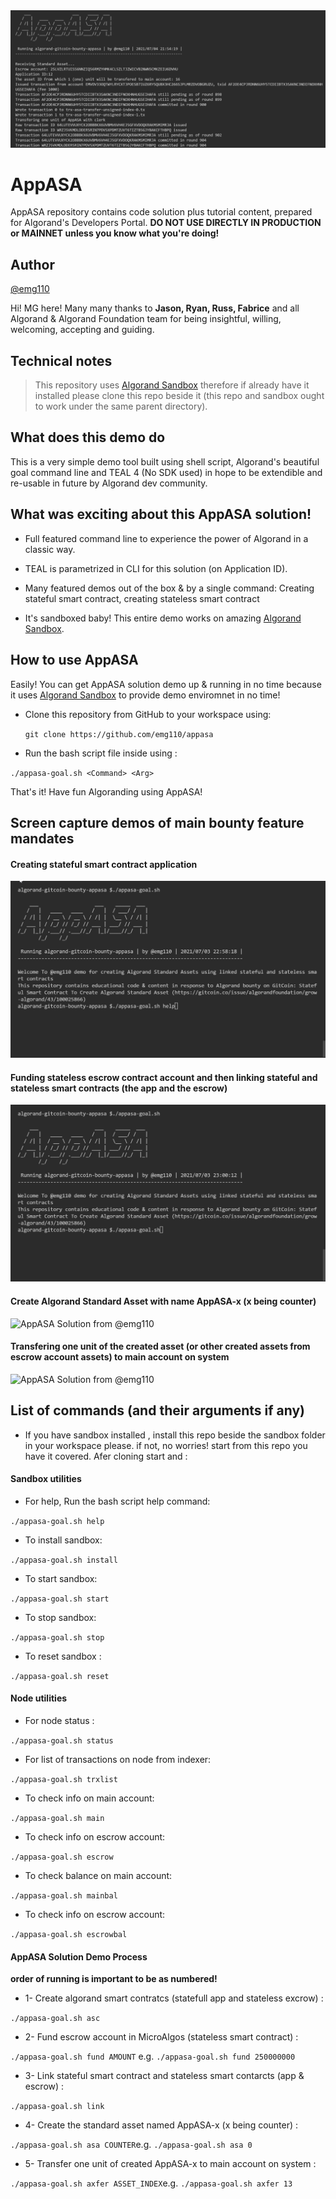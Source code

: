 <img title="AppASA Solution from @emg110 " src="./assets/appasa-banner.png">

# AppASA
AppASA repository contains code solution plus tutorial content, prepared for Algorand's Developers Portal.
**DO NOT USE DIRECTLY IN PRODUCTION or MAINNET unless you know what you're doing!**

## Author

[@emg110 ](https://github.com/emg110)

Hi! MG here!
Many many thanks to **Jason, Ryan, Russ, Fabrice** and all Algorand & Algorand Foundation team for being insightful, willing, welcoming, accepting and guiding.

## Technical notes

> This repository uses [Algorand Sandbox](https://gtihub.com/algorand/sandbox) therefore if already have it installed please clone this repo beside it (this repo and sandbox ought to work under the same parent directory).

## What does this demo do
This is a very simple demo tool built using shell script, Algorand's beautiful goal command line and TEAL 4 (No SDK used) in hope to be extendible and re-usable in future by Algorand dev community.

## What was exciting about this AppASA solution!
- Full featured command line to experience the power of Algorand in a classic way.

- TEAL is parametrized in CLI for this solution (on Application ID).
- Many featured demos out of the box & by a single command: Creating stateful smart contract, creating stateless smart contract


- It's sandboxed baby! This entire demo works on amazing [Algorand Sandbox](https://gtihub.com/algorand/sandbox).


## How to use AppASA
Easily! You can get AppASA solution demo up & running in no time because it uses [Algorand Sandbox](https://gtihub.com/algorand/sandbox) to provide demo enviromnet in no time!

- Clone this repository from GitHub to your workspace using:
  
   `git clone https://github.com/emg110/appasa`

- Run the bash script file inside using :

`./appasa-goal.sh <Command> <Arg>` 

That's it! Have fun Algoranding using AppASA!

## Screen capture demos of main bounty feature mandates

#### Creating stateful smart contract application
<img title="AppASA Solution from @emg110 " src="./assets/appasa-start.gif">

#### Funding stateless escrow contract account and then linking stateful and stateless smart contracts (the app and the escrow)
<img title="AppASA Solution from @emg110 " src="./assets/appasa-asc-fund-link.gif">


#### Create Algorand Standard Asset with name AppASA-x (x being counter)
<img title="AppASA Solution from @emg110 " src="./assets/appasa-asa.gif">

#### Transfering one unit of the created asset (or other created assets from escrow account assets) to main account on system
<img title="AppASA Solution from @emg110 " src="./assets/appasa-axfer.gif">

## List of commands (and their arguments if any)

- If you have sandbox installed , install this repo beside the sandbox folder in your workspace please. if not, no worries! start from this repo you have it covered. Afer cloning start and :

#### Sandbox utilities
- For help, Run the bash script help command:

`./appasa-goal.sh help` 

- To install sandbox:

`./appasa-goal.sh install` 

- To start sandbox:

`./appasa-goal.sh start` 

- To stop sandbox:

`./appasa-goal.sh stop` 

- To reset sandbox :

`./appasa-goal.sh reset` 


#### Node utilities

- For node status :

`./appasa-goal.sh status` 

- For list of transactions on node from indexer:

`./appasa-goal.sh trxlist` 

- To check info on main account:

`./appasa-goal.sh main` 

- To check info on escrow account:

`./appasa-goal.sh escrow` 

- To check balance on main account:

`./appasa-goal.sh mainbal` 

- To check info on escrow account:

`./appasa-goal.sh escrowbal` 



#### AppASA Solution Demo Process

**order of running is important to be as numbered!**

- 1- Create algorand smart contratcs (statefull app and stateless excrow) :

`./appasa-goal.sh asc`

- 2- Fund escrow account in MicroAlgos (stateless smart contract) :

`./appasa-goal.sh fund AMOUNT` e.g. `./appasa-goal.sh fund 250000000` 

- 3- Link stateful smart contract and stateless smart contarcts (app & escrow) :

`./appasa-goal.sh link`

- 4- Create the standard asset named AppASA-x (x being counter) :

`./appasa-goal.sh asa COUNTER`e.g. `./appasa-goal.sh asa 0` 

- 5- Transfer one unit of created AppASA-x to main account on system :

`./appasa-goal.sh axfer ASSET_INDEX`e.g. `./appasa-goal.sh axfer 13` 




